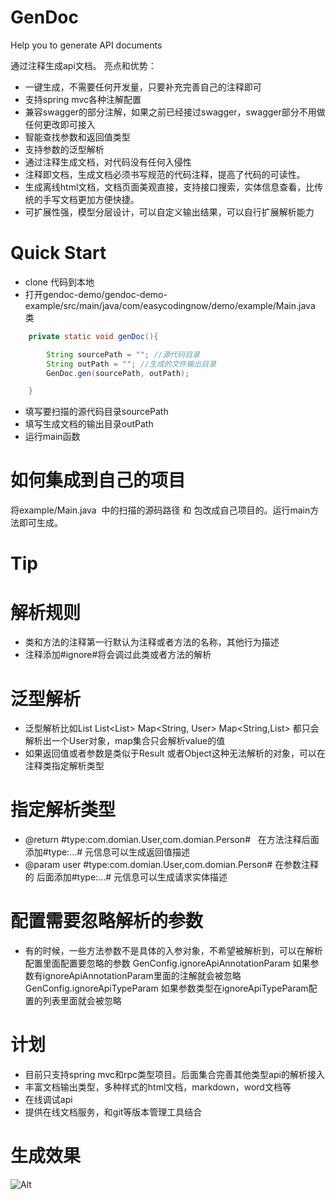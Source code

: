 # GenDoc
Help you to generate API documents

通过注释生成api文档。
亮点和优势：
* 一键生成，不需要任何开发量，只要补充完善自己的注释即可
* 支持spring mvc各种注解配置
* 兼容swagger的部分注解，如果之前已经接过swagger，swagger部分不用做任何更改即可接入
* 智能查找参数和返回值类型
* 支持参数的泛型解析
* 通过注释生成文档，对代码没有任何入侵性
* 注释即文档，生成文档必须书写规范的代码注释，提高了代码的可读性。
* 生成离线html文档，文档页面美观直接，支持接口搜索，实体信息查看，比传统的手写文档更加方便快捷。
* 可扩展性强，模型分层设计，可以自定义输出结果，可以自行扩展解析能力

# Quick Start
* clone 代码到本地
* 打开gendoc-demo/gendoc-demo-example/src/main/java/com/easycodingnow/demo/example/Main.java 类
``` java
    private static void genDoc(){

        String sourcePath = ""; //源代码目录
        String outPath = ""; //生成的文件输出目录
        GenDoc.gen(sourcePath, outPath);

    }
```
* 填写要扫描的源代码目录sourcePath
* 填写生成文档的输出目录outPath
* 运行main函数


# 如何集成到自己的项目
将example/Main.java  中的扫描的源码路径 和 包改成自己项目的。运行main方法即可生成。

# Tip
# 解析规则
* 类和方法的注释第一行默认为注释或者方法的名称，其他行为描述
* 注释添加#ignore#将会调过此类或者方法的解析

# 泛型解析
* 泛型解析比如List<User> List<List<User>>  Map<String, User>  Map<String,List<User>> 都只会解析出一个User对象，map集合只会解析value的值
* 如果返回值或者参数是类似于Result<T> 或者Object这种无法解析的对象，可以在注释类指定解析类型

# 指定解析类型
* @return #type:com.domian.User,com.domian.Person#   在方法注释后面添加#type:...# 元信息可以生成返回值描述
* @param user  #type:com.domian.User,com.domian.Person# 在参数注释的 后面添加#type:...# 元信息可以生成请求实体描述

# 配置需要忽略解析的参数
* 有的时候，一些方法参数不是具体的入参对象，不希望被解析到，可以在解析配置里面配置要忽略的参数
GenConfig.ignoreApiAnnotationParam  如果参数有ignoreApiAnnotationParam里面的注解就会被忽略
GenConfig.ignoreApiTypeParam  如果参数类型在ignoreApiTypeParam配置的列表里面就会被忽略



# 计划
* 目前只支持spring mvc和rpc类型项目。后面集合完善其他类型api的解析接入
* 丰富文档输出类型，多种样式的html文档，markdown，word文档等
* 在线调试api
* 提供在线文档服务，和git等版本管理工具结合

# 生成效果
![Alt](https://github.com/easycodingnow/genDoc/blob/master/doc.png)





